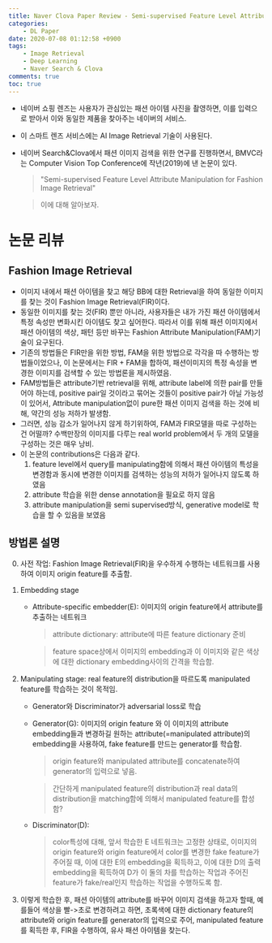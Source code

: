 ```yaml
---
title: Naver Clova Paper Review - Semi-supervised Feature Level Attribute Manipulation for Fashion Image Retrieval
categories:
    - DL Paper
date: 2020-07-08 01:12:58 +0900
tags: 
    - Image Retrieval
    - Deep Learning
    - Naver Search & Clova    
comments: true
toc: true
---
```


- 네이버 쇼핑 렌즈는 사용자가 관심있는 패션 아이템 사진을 촬영하면, 이를 입력으로 받아서 이와 동일한 제품을 찾아주는 네이버의 서비스.

- 이 스마트 렌즈 서비스에는 AI Image Retrieval 기술이 사용된다. 

- 네이버 Search&Clova에서 패션 이미지 검색을 위한 연구를 진행하면서, BMVC라는 Computer Vision Top Conference에 작년(2019)에 낸 논문이 있다. 

	> "Semi-supervised Feature Level Attribute Manipulation for Fashion Image Retrieval"

	> 이에 대해 알아보자.

 

논문 리뷰 
==============

Fashion Image Retrieval
------------------------

- 이미지 내에서 패션 아이템을 찾고 해당 BB에 대한 Retrieval을 하여 동일한 이미지를 찾는 것이 Fashion Image Retrieval(FIR)이다.
- 동일한 이미지를 찾는 것(FIR) 뿐만 아니라, 사용자들은 내가 가진 패션 아이템에서 특정 속성만 변화시킨 아이템도 찾고 싶어한다. 따라서 이를 위해 패션 이미지에서 패션 아이템의 색상, 패턴 등만 바꾸는 Fashion Attribute Manipulation(FAM)기술이 요구된다. 
- 기존의 방법들은 FIR만을 위한 방법, FAM을 위한 방법으로 각각을 따 수행하는 방법들이었으나, 이 논문에서는 FIR + FAM을 합하여, 패션이미지의 특정 속성을 변경한 이미지를 검색할 수 있는 방법론을 제시하였음.
- FAM방법들은 attribute기반 retrieval을 위해, attribute label에 의한 pair를 만들어야 하는데, positive pair일 것이라고 묶어논 것들이 positive pair가 아닐 가능성이 있어서, Attribute manipulation없이 pure한 패션 이미지 검색을 하는 것에 비해, 약간의 성능 저하가 발생함. 
- 그러면, 성능 감소가 일어나지 않게 하기위하여, FAM과 FIR모델을 따로 구성하는 건 어떨까? 수백만장의 이미지를 다루는 real world problem에서 두 개의 모델을 구성하는 것은 매우 낭비.
- 이 논문의 contributions은 다음과 같다.
    1. feature level에서 query를 manipulating함에 의해서 패션 아이템의 특성을 변경함과 동시에 변경한 이미지를 검색하는 성능의 저하가 일어나지 않도록 하였음 
    2. attribute 학습을 위한 dense annotation을 필요로 하지 않음
    3. attribute manipulation을 semi supervised방식, generative model로 학습을 할 수 있음을 보였음

방법론 설명
------------
0. 사전 작업: Fashion Image Retrieval(FIR)을 우수하게 수행하는 네트워크를 사용하여 이미지 origin feature를 추출함.
  
1. Embedding stage
    - Attribute-specific embedder(E): 이미지의 origin feature에서 attribute를 추출하는 네트워크
        > attribute dictionary: attribute에 따른 feature dictionary 준비
                
        > feature space상에서 이미지의 embedding과 이 이미지와 같은 색상에 대한 dictionary embedding사이의 간격을 학습함.
        
2. Manipulating stage: real feature의 distribution을 따르도록 manipulated feature를 학습하는 것이 목적임.
    -  Generator와 Discriminator가 adversarial loss로 학습
    -  Generator(G): 이미지의 origin feature 와 이 이미지의 attribute embedding들과 변경하길 원하는 attribute(=manipulated attribute)의 embedding을 사용하여, fake feature를 만드는 generator를 학습함.
        > origin feature와 manipulated attribute를 concatenate하여 generator의 입력으로 넣음. 
        
        > 간단하게 manipulated feature의 distribution과 real data의 distribution을 matching함에 의해서 manipulated feature를 합성함?
    - Discriminator(D):
        > color특성에 대해, 앞서 학습한 E 네트워크는 고정한 상태로, 이미지의 origin feature와 origin feature에서 color를 변경한 fake feature가 주어질 때, 이에 대한 E의 embedding을 획득하고, 이에 대한 D의 출력 embedding을 획득하여 D가 이 둘의 차를 학습하는 작업과 주어진 feature가 fake/real인지 학습하는 작업을 수행하도록 함. 
3. 이렇게 학습한 후, 패션 아이템의 attribute를 바꾸어 이미지 검색을 하고자 할때, 예를들어 색상을 빨->초로 변경하려고 하면, 초록색에 대한 dictionary feature의 attribute와 origin feature를 generator의 입력으로 주어, manipulated feature를 획득한 후, FIR을 수행하여, 유사 패션 아이템을 찾는다. 

